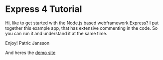 Express 4 Tutorial
==================

Hi, like to get started with the Node.js based webframework <a href="http://expressjs.com/">Express</a>?
I put together this example app, that has extensive commenting in the code. So you can run it and understand it at the same time.

Enjoy!
Patric Jansson

And heres the <a href="http://patricjansson.herokuapp.com/">demo site</a>
